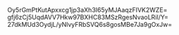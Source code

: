 Oy5rGmPtKutApxxcg1jp3aXh3I65yMJAaqzFIVK2WZE=
gfj6zCj5UqdAVV7Hkw97BXHC83MSzRgesNvaoLRiI/Y=
27dkMUd3OydjL/yNlvyFRbSVQ6s8gosMBe7Ja9gOxJw=
